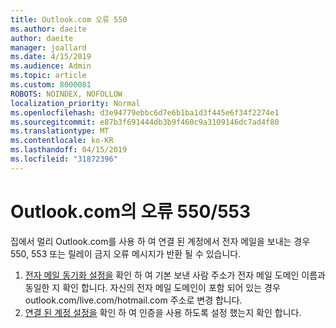 ```yaml
---
title: Outlook.com 오류 550
ms.author: daeite
author: daeite
manager: joallard
ms.date: 4/15/2019
ms.audience: Admin
ms.topic: article
ms.custom: 8000081
ROBOTS: NOINDEX, NOFOLLOW
localization_priority: Normal
ms.openlocfilehash: d3e94779ebbc6d7e6b1ba1d3f445e6f34f2274e1
ms.sourcegitcommit: e87b3f691444db3b9f460c9a3109146dc7ad4f80
ms.translationtype: MT
ms.contentlocale: ko-KR
ms.lasthandoff: 04/15/2019
ms.locfileid: "31872396"
---
```

# <a name="error-550553-in-outlookcom"></a>Outlook.com의 오류 550/553

집에서 멀리 Outlook.com를 사용 하 여 연결 된 계정에서 전자 메일을 보내는 경우 550, 553 또는 릴레이 금지 오류 메시지가 반환 될 수 있습니다.
1. [전자 메일 동기화 설정을](https://go.microsoft.com/fwlink/?linkid=2031283) 확인 하 여 기본 보낸 사람 주소가 전자 메일 도메인 이름과 동일한 지 확인 합니다. 자신의 전자 메일 도메인이 포함 되어 있는 경우 outlook.com/live.com/hotmail.com 주소로 변경 합니다.
2. [연결 된 계정 설정을](https://go.microsoft.com/fwlink/?linkid=875264&clcid=0x409) 확인 하 여 인증을 사용 하도록 설정 했는지 확인 합니다.